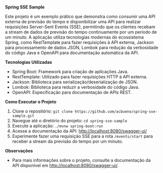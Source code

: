 **Spring SSE Sample**

Este projeto é um exemplo prático que demonstra como consumir uma API externa de previsão do tempo e disponibilizar uma API para realizar requisições Server-Sent Events (SSE), permitindo que os clientes recebam a stream de dados de previsão do tempo continuamente por um período de um minuto. A aplicação utiliza tecnologias modernas do ecossistema Spring, como RestTemplate para fazer requisições à API externa, Jackson para processamento de dados JSON, Lombok para redução da verbosidade do código Java e OpenAPI para documentação automática da API.

**Tecnologias Utilizadas**
- Spring Boot: Framework para criação de aplicações Java.
- RestTemplate: Utilizado para fazer requisições HTTP à API externa.
- Jackson: Biblioteca para serialização/deserialização de JSON.
- Lombok: Biblioteca para reduzir a verbosidade do código Java.
- OpenAPI: Especificação para documentação de APIs REST.

**Como Executar o Projeto**
1. Clone o repositório: `git clone https://github.com/acbueno/spring-sse-sample.git`
2. Navegue até o diretório do projeto: `cd spring-sse-sample`
3. Execute a aplicação: `./mvnw spring-boot:run`
4. Acesse a documentação da API: [http://localhost:8080/swagger-ui/](http://localhost:8080/swagger-ui/)
5. Experimente fazer uma requisição SSE para a rota `/events/start` para receber a stream da previsão do tempo por um minuto.

**Observações**
- Para mais informações sobre o projeto, consulte a documentação da API disponível em [http://localhost:8080/swagger-ui/](http://localhost:8080/swagger-ui/).
